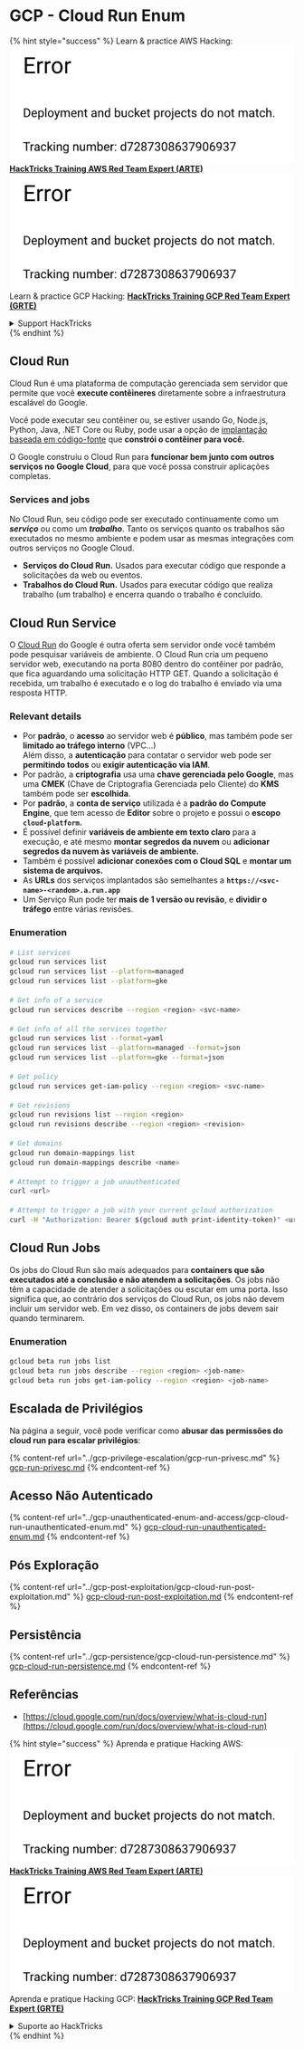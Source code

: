 # GCP - Cloud Run Enum

{% hint style="success" %}
Learn & practice AWS Hacking:<img src="../../../.gitbook/assets/image (1) (1).png" alt="" data-size="line">[**HackTricks Training AWS Red Team Expert (ARTE)**](https://training.hacktricks.xyz/courses/arte)<img src="../../../.gitbook/assets/image (1) (1).png" alt="" data-size="line">\
Learn & practice GCP Hacking: <img src="../../../.gitbook/assets/image (2).png" alt="" data-size="line">[**HackTricks Training GCP Red Team Expert (GRTE)**<img src="../../../.gitbook/assets/image (2).png" alt="" data-size="line">](https://training.hacktricks.xyz/courses/grte)

<details>

<summary>Support HackTricks</summary>

* Check the [**subscription plans**](https://github.com/sponsors/carlospolop)!
* **Join the** 💬 [**Discord group**](https://discord.gg/hRep4RUj7f) or the [**telegram group**](https://t.me/peass) or **follow** us on **Twitter** 🐦 [**@hacktricks\_live**](https://twitter.com/hacktricks\_live)**.**
* **Share hacking tricks by submitting PRs to the** [**HackTricks**](https://github.com/carlospolop/hacktricks) and [**HackTricks Cloud**](https://github.com/carlospolop/hacktricks-cloud) github repos.

</details>
{% endhint %}

## Cloud Run <a href="#reviewing-cloud-run-configurations" id="reviewing-cloud-run-configurations"></a>

Cloud Run é uma plataforma de computação gerenciada sem servidor que permite que você **execute contêineres** diretamente sobre a infraestrutura escalável do Google.

Você pode executar seu contêiner ou, se estiver usando Go, Node.js, Python, Java, .NET Core ou Ruby, pode usar a opção de [implantação baseada em código-fonte](https://cloud.google.com/run/docs/deploying-source-code) que **constrói o contêiner para você.**

O Google construiu o Cloud Run para **funcionar bem junto com outros serviços no Google Cloud**, para que você possa construir aplicações completas.

### Services and jobs <a href="#services-and-jobs" id="services-and-jobs"></a>

No Cloud Run, seu código pode ser executado continuamente como um _**serviço**_ ou como um _**trabalho**_. Tanto os serviços quanto os trabalhos são executados no mesmo ambiente e podem usar as mesmas integrações com outros serviços no Google Cloud.

* **Serviços do Cloud Run.** Usados para executar código que responde a solicitações da web ou eventos.
* **Trabalhos do Cloud Run.** Usados para executar código que realiza trabalho (um trabalho) e encerra quando o trabalho é concluído.

## Cloud Run Service

O [Cloud Run](https://cloud.google.com/run) do Google é outra oferta sem servidor onde você também pode pesquisar variáveis de ambiente. O Cloud Run cria um pequeno servidor web, executando na porta 8080 dentro do contêiner por padrão, que fica aguardando uma solicitação HTTP GET. Quando a solicitação é recebida, um trabalho é executado e o log do trabalho é enviado via uma resposta HTTP.

### Relevant details

* Por **padrão**, o **acesso** ao servidor web é **público**, mas também pode ser **limitado ao tráfego interno** (VPC...)\
Além disso, a **autenticação** para contatar o servidor web pode ser **permitindo todos** ou **exigir autenticação via IAM**.
* Por padrão, a **criptografia** usa uma **chave gerenciada pelo Google**, mas uma **CMEK** (Chave de Criptografia Gerenciada pelo Cliente) do **KMS** também pode ser **escolhida**.
* Por **padrão**, a **conta de serviço** utilizada é a **padrão do Compute Engine**, que tem acesso de **Editor** sobre o projeto e possui o **escopo `cloud-platform`.**
* É possível definir **variáveis de ambiente em texto claro** para a execução, e até mesmo **montar segredos da nuvem** ou **adicionar segredos da nuvem às variáveis de ambiente.**
* Também é possível **adicionar conexões com o Cloud SQL** e **montar um sistema de arquivos.**
* As **URLs** dos serviços implantados são semelhantes a **`https://<svc-name>-<random>.a.run.app`**
* Um Serviço Run pode ter **mais de 1 versão ou revisão**, e **dividir o tráfego** entre várias revisões.

### Enumeration
```bash
# List services
gcloud run services list
gcloud run services list --platform=managed
gcloud run services list --platform=gke

# Get info of a service
gcloud run services describe --region <region> <svc-name>

# Get info of all the services together
gcloud run services list --format=yaml
gcloud run services list --platform=managed --format=json
gcloud run services list --platform=gke --format=json

# Get policy
gcloud run services get-iam-policy --region <region> <svc-name>

# Get revisions
gcloud run revisions list --region <region>
gcloud run revisions describe --region <region> <revision>

# Get domains
gcloud run domain-mappings list
gcloud run domain-mappings describe <name>

# Attempt to trigger a job unauthenticated
curl <url>

# Attempt to trigger a job with your current gcloud authorization
curl -H "Authorization: Bearer $(gcloud auth print-identity-token)" <url>
```
## Cloud Run Jobs

Os jobs do Cloud Run são mais adequados para **containers que são executados até a conclusão e não atendem a solicitações**. Os jobs não têm a capacidade de atender a solicitações ou escutar em uma porta. Isso significa que, ao contrário dos serviços do Cloud Run, os jobs não devem incluir um servidor web. Em vez disso, os containers de jobs devem sair quando terminarem.

### Enumeration
```bash
gcloud beta run jobs list
gcloud beta run jobs describe --region <region> <job-name>
gcloud beta run jobs get-iam-policy --region <region> <job-name>
```
## Escalada de Privilégios

Na página a seguir, você pode verificar como **abusar das permissões do cloud run para escalar privilégios**:

{% content-ref url="../gcp-privilege-escalation/gcp-run-privesc.md" %}
[gcp-run-privesc.md](../gcp-privilege-escalation/gcp-run-privesc.md)
{% endcontent-ref %}

## Acesso Não Autenticado

{% content-ref url="../gcp-unauthenticated-enum-and-access/gcp-cloud-run-unauthenticated-enum.md" %}
[gcp-cloud-run-unauthenticated-enum.md](../gcp-unauthenticated-enum-and-access/gcp-cloud-run-unauthenticated-enum.md)
{% endcontent-ref %}

## Pós Exploração

{% content-ref url="../gcp-post-exploitation/gcp-cloud-run-post-exploitation.md" %}
[gcp-cloud-run-post-exploitation.md](../gcp-post-exploitation/gcp-cloud-run-post-exploitation.md)
{% endcontent-ref %}

## Persistência

{% content-ref url="../gcp-persistence/gcp-cloud-run-persistence.md" %}
[gcp-cloud-run-persistence.md](../gcp-persistence/gcp-cloud-run-persistence.md)
{% endcontent-ref %}

## Referências

* [https://cloud.google.com/run/docs/overview/what-is-cloud-run](https://cloud.google.com/run/docs/overview/what-is-cloud-run)

{% hint style="success" %}
Aprenda e pratique Hacking AWS:<img src="../../../.gitbook/assets/image (1) (1).png" alt="" data-size="line">[**HackTricks Training AWS Red Team Expert (ARTE)**](https://training.hacktricks.xyz/courses/arte)<img src="../../../.gitbook/assets/image (1) (1).png" alt="" data-size="line">\
Aprenda e pratique Hacking GCP: <img src="../../../.gitbook/assets/image (2).png" alt="" data-size="line">[**HackTricks Training GCP Red Team Expert (GRTE)**<img src="../../../.gitbook/assets/image (2).png" alt="" data-size="line">](https://training.hacktricks.xyz/courses/grte)

<details>

<summary>Suporte ao HackTricks</summary>

* Confira os [**planos de assinatura**](https://github.com/sponsors/carlospolop)!
* **Junte-se ao** 💬 [**grupo do Discord**](https://discord.gg/hRep4RUj7f) ou ao [**grupo do telegram**](https://t.me/peass) ou **siga**-nos no **Twitter** 🐦 [**@hacktricks\_live**](https://twitter.com/hacktricks\_live)**.**
* **Compartilhe truques de hacking enviando PRs para os repositórios do** [**HackTricks**](https://github.com/carlospolop/hacktricks) e [**HackTricks Cloud**](https://github.com/carlospolop/hacktricks-cloud).

</details>
{% endhint %}
